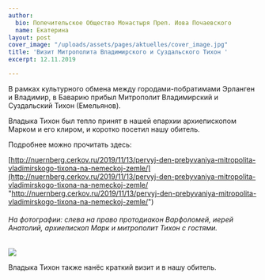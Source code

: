 ```yaml
---
author:
  bio: Попечительское Общество Монастыря Преп. Иова Почаевского
  name: Екатерина
layout: post
cover_image: "/uploads/assets/pages/aktuelles/cover_image.jpg"
title: 'Визит Митрополита Владимирского и Суздальского Тихон '
excerpt: 12.11.2019

---
```

В рамках культурного обмена между городами-побратимами Эрланген и Владимир, в Баварию прибыл Митрополит Владимирский и Суздальский Тихон (Емельянов).

Владыка Тихон был тепло принят в нашей епархии архиепископом Марком и его клиром, и коротко посетил нашу обитель.

Подробнее можно прочитать здесь:

[http://nuernberg.cerkov.ru/2019/11/13/pervyj-den-prebyvaniya-mitropolita-vladimirskogo-tixona-na-nemeckoj-zemle/](http://nuernberg.cerkov.ru/2019/11/13/pervyj-den-prebyvaniya-mitropolita-vladimirskogo-tixona-na-nemeckoj-zemle/ "http://nuernberg.cerkov.ru/2019/11/13/pervyj-den-prebyvaniya-mitropolita-vladimirskogo-tixona-na-nemeckoj-zemle/")

###### На фотографии: слева на право протодиакон Варфоломей, иерей Анатолий, архиепископ Марк и митрополит Тихон с гостями.

![](https://res.cloudinary.com/hiobmon/image/upload/v1574763478/media/2019/DSC00928-1024x679_ct91id.jpg)

Владыка Тихон также нанёс краткий визит и в нашу обитель.